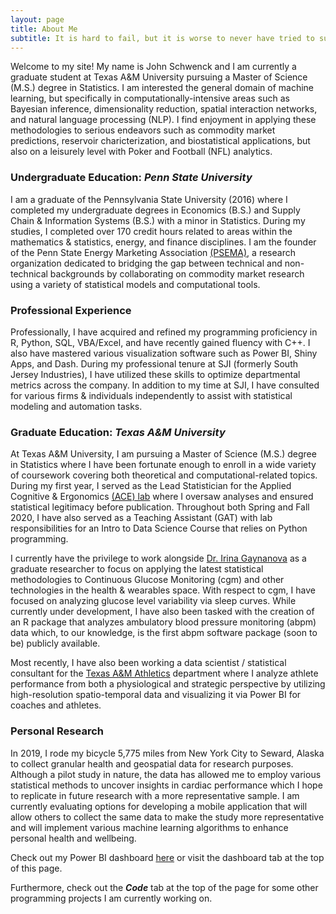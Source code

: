 ```yaml
---
layout: page
title: About Me
subtitle: It is hard to fail, but it is worse to never have tried to succeed. - Theodore Roosevelt
---
```


Welcome to my site! My name is John Schwenck and I am currently a graduate student at Texas A&M University pursuing a Master of Science (M.S.) degree in Statistics. I am interested the general domain of machine learning, but specifically in computationally-intensive areas such as Bayesian inference, dimensionality reduction, spatial interaction networks, and natural language processing (NLP). I find enjoyment in applying these methodologies to serious endeavors such as commodity market predictions, reservoir charicterization, and biostatistical applications, but also on a leisurely level with Poker and Football (NFL) analytics.

### Undergraduate Education: *Penn State University*
I am a graduate of the Pennsylvania State University (2016) where I completed my undergraduate degrees in Economics (B.S.) and Supply Chain & Information Systems (B.S.) with a minor in Statistics. During my studies, I completed over 170 credit hours related to areas within the mathematics & statistics, energy, and finance disciplines. I am the founder of the Penn State Energy Marketing Association [(PSEMA)](https://www.pennstateema.com/), a research organization dedicated to bridging the gap between technical and non-technical backgrounds by collaborating on commodity market research using a variety of statistical models and computational tools.

### Professional Experience
Professionally, I have acquired and refined my programming proficiency in R, Python, SQL, VBA/Excel, and have recently gained fluency with C++. I also have mastered various visualization software such as Power BI, Shiny Apps, and Dash. During my professional tenure at SJI (formerly South Jersey Industries), I have utilized these skills to optimize departmental metrics across the company. In addition to my time at SJI, I have consulted for various firms & individuals independently to assist with statistical modeling and automation tasks. 

### Graduate Education: *Texas A&M University*
At Texas A&M University, I am pursuing a Master of Science (M.S.) degree in Statistics where I have been fortunate enough to enroll in a wide variety of coursework covering both theoretical and computational-related topics. During my first year, I served as the Lead Statistician for the Applied Cognitive & Ergonomics [(ACE) lab](https://acelab.tamu.edu/) where I oversaw analyses and ensured statistical legitimacy before publication. Throughout both Spring and Fall 2020, I have also served as a Teaching Assistant (GAT) with lab responsibilities for an Intro to Data Science Course that relies on Python programming. 

I currently have the privilege to work alongside [Dr. Irina Gaynanova](https://irinagain.github.io/) as a graduate researcher to focus on applying the latest statistical methodologies to Continuous Glucose Monitoring (cgm) and other technologies in the health & wearables space. With respect to cgm, I have focused on analyzing glucose level variability via sleep curves. While currently under development, I have also been tasked with the creation of an R package that analyzes ambulatory blood pressure monitoring (abpm) data which, to our knowledge, is the first abpm software package (soon to be) publicly available. 

Most recently, I have also been working a data scientist / statistical consultant for the [Texas A&M Athletics](https://www.tamu.edu/athletics/index.html) department where I analyze athlete performance from both a physiological and strategic perspective by utilizing high-resolution spatio-temporal data and visualizing it via Power BI for coaches and athletes.

### Personal Research
In 2019, I rode my bicycle 5,775 miles from New York City to Seward, Alaska to collect granular health and geospatial data for research purposes. Although a pilot study in nature, the data has allowed me to employ various statistical methods to uncover insights in cardiac performance which I hope to replicate in future research with a more representative sample. I am currently evaluating options for developing a mobile application that will allow others to collect the same data to make the study more representative and will implement various machine learning algorithms to enhance personal health and wellbeing. 

Check out my Power BI dashboard [here](https://app.powerbi.com/view?r=eyJrIjoiYjdmYTAzMmEtZjllZS00Mzg4LTljZDMtMTQ1Y2EyODJkNmQ1IiwidCI6IjY4ZjM4MWUzLTQ2ZGEtNDdiOS1iYTU3LTZmMzIyYjhmMGRhMSIsImMiOjN9) or visit the dashboard tab at the top of this page.

Furthermore, check out the ***Code*** tab at the top of the page for some other programming projects I am currently working on.
